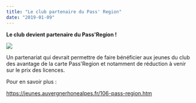 ```yaml
---
title: "Le club partenaire du Pass' Region"
date: "2019-01-09"
---
```


**Le club devient partenaire du Pass'Region !**

![](/wordpress-uploads/2019/01/Visuel-cartes-Pass-Region-Recto-verso-smiley-1200-600-pixels-1024x512.png)

Un partenariat qui devrait permettre de faire bénéficier aux jeunes du club des avantage de la carte Pass'Region et notamment de réduction à venir sur le prix des licences.

Pour en savoir plus :

https://jeunes.auvergnerhonealpes.fr/106-pass-region.htm
